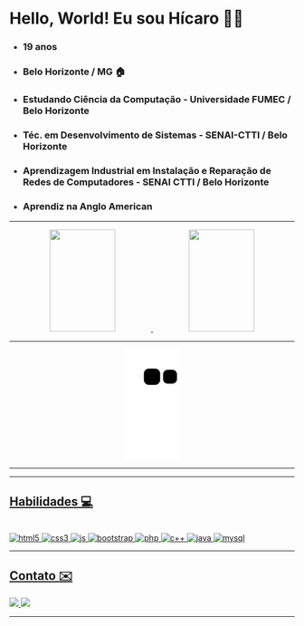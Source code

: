 <div>
  <h1> Hello, World! Eu sou Hícaro 🖖🏻</h1>
  <ul type="disc">
    <li> <h3> 19 anos </h3> </li>
    <li> <h3> Belo Horizonte / MG 🏠 </h3></li>
    <li> <h3> Estudando Ciência da Computação - Universidade FUMEC / Belo Horizonte </h3> </li>
    <li> <h3> Téc. em Desenvolvimento de Sistemas - SENAI-CTTI / Belo Horizonte </h3> </li>
    <li> <h3> Aprendizagem Industrial em Instalação e Reparação de Redes de Computadores - SENAI CTTI / Belo Horizonte </h3> </li>
    <li> <h3> Aprendiz na Anglo American 
  </ul>
</div>
<hr/>
<div align="center"> 
  <a href="https://github.com/Hicaro-Bauer"> 
  <img height="180em" width="48%" src="https://github-readme-stats.vercel.app/api?username=Hicaro-Bauer&theme=dark&hide_border=false&include_all_commits=false&count_private=false"/>   
  <img height="180em" width="48%" src="https://github-readme-stats.vercel.app/api/top-langs/?username=Hicaro-Bauer&theme=dark&hide_border=false&include_all_commits=false&count_private=false&layout=compact"/> 
</div>
  <div align="center">
 <hr/>

![snake gif](https://github.com/Hicaro-Bauer/Hicaro-Bauer/blob/output/github-contribution-grid-snake.svg)

<hr/>
    </div>
<hr/>
<div>
  <h2> Habilidades 💻 </h2></br>
  <img alt="html5" src="https://img.shields.io/badge/html5-%23E34F26.svg?style=for-the-badge&logo=html5&logoColor=white" />
  <img alt="css3" src="https://img.shields.io/badge/css3-%231572B6.svg?style=for-the-badge&logo=css3&logoColor=white" />
  <img alt="js" src="https://img.shields.io/badge/javascript-%23323330.svg?style=for-the-badge&logo=javascript&logoColor=%23F7DF1E" />
  <img alt="bootstrap" src="https://img.shields.io/badge/bootstrap-%23563D7C.svg?style=for-the-badge&logo=bootstrap&logoColor=white" />
  <img alt="php" src="https://img.shields.io/badge/php-%23777BB4.svg?style=for-the-badge&logo=php&logoColor=white" />
  <img alt="c++" src="https://img.shields.io/badge/c++-%2300599C.svg?style=for-the-badge&logo=c%2B%2B&logoColor=white" />
  <img alt="java" src="https://img.shields.io/badge/java-%23ED8B00.svg?style=for-the-badge&logo=java&logoColor=white" />
  <img alt="mysql" src="https://img.shields.io/badge/mysql-%2300f.svg?style=for-the-badge&logo=mysql&logoColor=white" /> 
  </div>
<hr/>
<div>
  <h2> Contato ✉️</h2>
  <p align="left">
  <a href="https://www.instagram.com/hicaro_bauer/"><img src="https://img.shields.io/badge/Instagram-%23E4405F.svg?logo=Instagram&logoColor=white")</a> 
  <a href="https://www.linkedin.com/in/hicaro-nonato/"> <img src="https://img.shields.io/badge/LinkedIn-%230077B5.svg?   logo=linkedin&logoColor=white"</a>
  </p>
</div>
<hr/>
